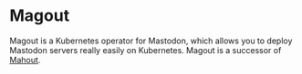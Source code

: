 # Magout

Magout is a Kubernetes operator for Mastodon, which allows you to deploy Mastodon servers really easily on Kubernetes.
Magout is a successor of [Mahout](https://github.com/ushitora-anqou/mahout).
